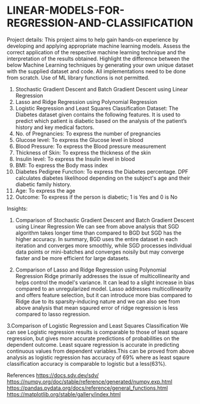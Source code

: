# LINEAR-MODELS-FOR-REGRESSION-AND-CLASSIFICATION

Project details:
This project aims to help gain hands-on experience by developing and applying appropriate machine 
learning models. Assess the correct application of 
the respective machine learning technique and the interpretation of the results obtained. Highlight the 
difference between the below Machine Learning techniques by generating your own unique dataset with 
the supplied dataset and code. All implementations need to be done from scratch. Use of ML library 
functions is not permitted.
1. Stochastic Gradient Descent and Batch Gradient Descent using Linear Regression 
2. Lasso and Ridge Regression using Polynomial Regression 
3. Logistic Regression and Least Squares Classification 
Dataset:
The Diabetes dataset given contains the following features. It is used to predict which patient is diabetic 
based on the analysis of the patient’s history and key medical factors.
1. No. of Pregnancies: To express the number of pregnancies
2. Glucose level: To express the Glucose level in blood
3. Blood Pressure: To express the Blood pressure measurement
4. Thickness of Skin: To express the thickness of the skin
5. Insulin level: To express the Insulin level in blood 
6. BMI: To express the Body mass index
7. Diabetes Pedigree Function: To express the Diabetes percentage. DPF calculates diabetes 
likelihood depending on the subject's age and their diabetic family history.
8. Age: To express the age
9. Outcome: To express if the person is diabetic; 1 is Yes and 0 is No

Insights:
1. Comparison of Stochastic Gradient Descent and Batch Gradient Descent using Linear Regression
We can see from above analysis that SGD algorithm takes longer time than compared to BGD but SGD has the higher accuracy. In summary, BGD uses the entire dataset in each iteration and converges more smoothly, while SGD processes individual data points or mini-batches and converges noisily but may converge faster and be more efficient for large datasets.

2. Comparison of Lasso and Ridge Regression using Polynomial Regression
Ridge primarily addresses the issue of multicollinearity and helps control the model's variance. It can lead to a slight increase in bias compared to an unregularized model. Lasso addresses multicollinearity and offers feature selection, but it can introduce more bias compared to Ridge due to its sparsity-inducing nature and we can also see from above analysis that mean sqaured error of ridge regression is less compared to lasso regression.

3.Comparison of Logistic Regression and Least Squares Classification
We can see Logistic regression results is comparable to those of least square regression, but gives more accurate predictions of probabilities on the dependent outcome. Least square regression is accurate in predicting continuous values from dependent variables.This can be proved from above analysis as logistic regression has accuracy of 69% where as least sqaure classification accuracy is comparable to logistic but a less(63%).


References
https://docs.sdv.dev/sdv/
https://numpy.org/doc/stable/reference/generated/numpy.exp.html
https://pandas.pydata.org/docs/reference/general_functions.html
https://matplotlib.org/stable/gallery/index.html
